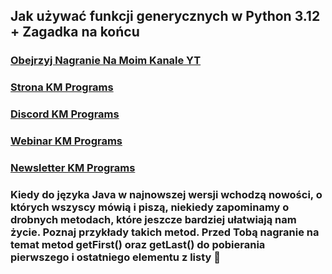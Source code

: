 ## Jak używać funkcji generycznych w Python 3.12 + Zagadka na końcu

### [Obejrzyj Nagranie Na Moim Kanale YT](https://youtu.be/i55cENn7-WY?si=SHp92HUl8JlvT3Cx)
### [Strona KM Programs](https://km-programs.pl/)
### [Discord KM Programs](https://discord.com/invite/a6SXsjjBMx)
### [Webinar KM Programs](https://km-programs.pl/webinar/)
### [Newsletter KM Programs](https://km-programs.pl/newsletter/)

### Kiedy do języka Java w najnowszej wersji wchodzą nowości, o których wszyscy mówią i piszą, niekiedy zapominamy o drobnych metodach, które jeszcze bardziej ułatwiają nam życie. Poznaj przykłady takich metod. Przed Tobą nagranie na temat metod getFirst() oraz getLast() do pobierania pierwszego i ostatniego elementu z listy 🚀
